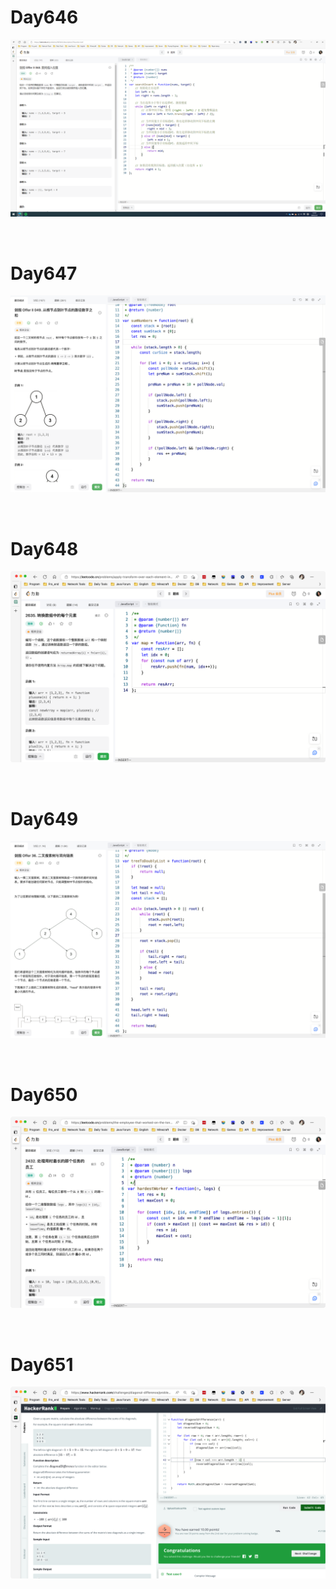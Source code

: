 # Day646

![day646](../04/2304img.assets/day646.png)

&nbsp;

# Day647

![day647](2305img.assets/day647.png)

&nbsp;

# Day648

![day648](2305img.assets/day648.png)

&nbsp;

# Day649

![day649](2305img.assets/day649.png)

&nbsp;

# Day650

![day650](2305img.assets/day650.png)

&nbsp;

# Day651

![day651](2305img.assets/day651.png)